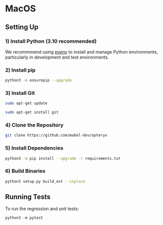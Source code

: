 # MacOS

## Setting Up

### 1) Install Python (3.10 recommended) 

We recommmend using [pyenv](https://github.com/pyenv/pyenv) to install and manage Python environments, particularly in development and test environments.

### 2) Install pip   

~~~bash
python3 -m ensurepip --upgrade
~~~

### 3) Install Git   

~~~bash
sudo apt-get update
~~~

~~~bash
sudo apt-get install git
~~~

### 4) Clone the Repository   

~~~bash
git clone https://github.com/mabel-dev/opteryx
~~~

### 5) Install Dependencies   

~~~bash
python3 -m pip install --upgrade -r requirements.txt
~~~

### 6) Build Binaries   

~~~bash
python3 setup.py build_ext --inplace
~~~

## Running Tests

To run the regression and unit tests:

~~~
python3 -m pytest
~~~
